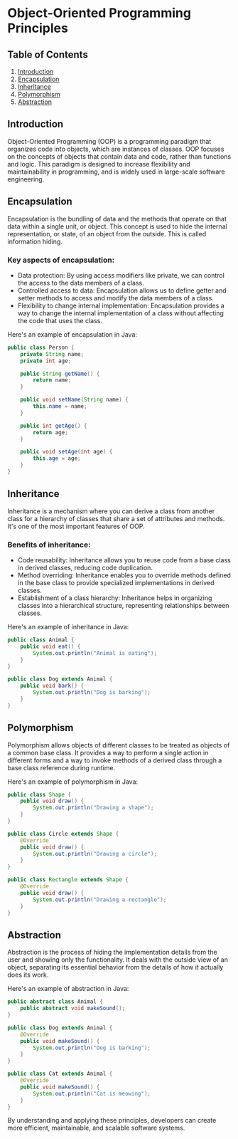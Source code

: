 # Object-Oriented Programming Principles
## Table of Contents
1. [Introduction](#introduction)
2. [Encapsulation](#encapsulation)
3. [Inheritance](#inheritance)
4. [Polymorphism](#polymorphism)
5. [Abstraction](#abstraction)

## Introduction

Object-Oriented Programming (OOP) is a programming paradigm that organizes code into objects, which are instances of classes. OOP focuses on the concepts of objects that contain data and code, rather than functions and logic. This paradigm is designed to increase flexibility and maintainability in programming, and is widely used in large-scale software engineering.

## Encapsulation

Encapsulation is the bundling of data and the methods that operate on that data within a single unit, or object. This concept is used to hide the internal representation, or state, of an object from the outside. This is called information hiding.

### Key aspects of encapsulation:
- Data protection: By using access modifiers like private, we can control the access to the data members of a class.
- Controlled access to data: Encapsulation allows us to define getter and setter methods to access and modify the data members of a class.
- Flexibility to change internal implementation: Encapsulation provides a way to change the internal implementation of a class without affecting the code that uses the class.

Here's an example of encapsulation in Java:

```java
public class Person {
    private String name;
    private int age;

    public String getName() {
        return name;
    }

    public void setName(String name) {
        this.name = name;
    }

    public int getAge() {
        return age;
    }

    public void setAge(int age) {
        this.age = age;
    }
}
```

## Inheritance

Inheritance is a mechanism where you can derive a class from another class for a hierarchy of classes that share a set of attributes and methods. It's one of the most important features of OOP.

### Benefits of inheritance:
- Code reusability: Inheritance allows you to reuse code from a base class in derived classes, reducing code duplication.
- Method overriding: Inheritance enables you to override methods defined in the base class to provide specialized implementations in derived classes.
- Establishment of a class hierarchy: Inheritance helps in organizing classes into a hierarchical structure, representing relationships between classes.

Here's an example of inheritance in Java:

```java
public class Animal {
    public void eat() {
        System.out.println("Animal is eating");
    }
}

public class Dog extends Animal {
    public void bark() {
        System.out.println("Dog is barking");
    }
}
```

## Polymorphism

Polymorphism allows objects of different classes to be treated as objects of a common base class. It provides a way to perform a single action in different forms and a way to invoke methods of a derived class through a base class reference during runtime.

Here's an example of polymorphism in Java:

```java
public class Shape {
    public void draw() {
        System.out.println("Drawing a shape");
    }
}

public class Circle extends Shape {
    @Override
    public void draw() {
        System.out.println("Drawing a circle");
    }
}

public class Rectangle extends Shape {
    @Override
    public void draw() {
        System.out.println("Drawing a rectangle");
    }
}
```

## Abstraction

Abstraction is the process of hiding the implementation details from the user and showing only the functionality. It deals with the outside view of an object, separating its essential behavior from the details of how it actually does its work.

Here's an example of abstraction in Java:

```java
public abstract class Animal {
    public abstract void makeSound();
}

public class Dog extends Animal {
    @Override
    public void makeSound() {
        System.out.println("Dog is barking");
    }
}

public class Cat extends Animal {
    @Override
    public void makeSound() {
        System.out.println("Cat is meowing");
    }
}
```

By understanding and applying these principles, developers can create more efficient, maintainable, and scalable software systems.
